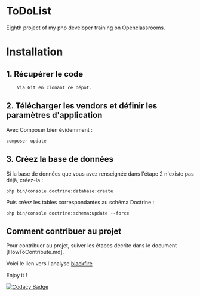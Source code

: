 ToDoList
========

Eighth project of my php developer training on Openclassrooms.


# Installation

## 1. Récupérer le code

        Via Git en clonant ce dépôt.

## 2. Télécharger les vendors et définir les paramètres d'application

Avec Composer bien évidemment :

    composer update

## 3. Créez la base de données

Si la base de données que vous avez renseignée dans l'étape 2 n'existe pas déjà, créez-la :

    php bin/console doctrine:database:create

Puis créez les tables correspondantes au schéma Doctrine :

    php bin/console doctrine:schema:update --force

## Comment contribuer au projet
Pour contribuer au projet, suiver les étapes décrite dans le document [HowToContribute.md].

Voici le lien vers l'analyse [blackfire](https://blackfire.io/profiles/5e88a906-f772-483e-a61d-4b3b78a4dc7b/graph)


Enjoy it !

[![Codacy Badge](https://api.codacy.com/project/badge/Grade/e970df7dd33b4467a9e5c361bccd50cc)](https://www.codacy.com/app/tisch007/TodoList?utm_source=github.com&amp;utm_medium=referral&amp;utm_content=tisch007/TodoList&amp;utm_campaign=Badge_Grade)
